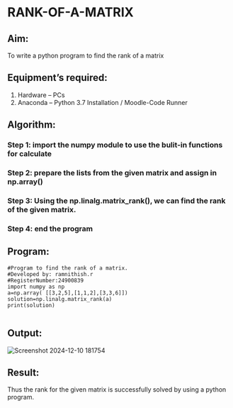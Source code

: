 # RANK-OF-A-MATRIX
## Aim:
To write a python program to find the rank of a matrix
## Equipment’s required:
1. 	Hardware – PCs
2. 	Anaconda – Python 3.7 Installation / Moodle-Code Runner
## Algorithm:
### Step 1: import the numpy module to use the bulit-in functions for calculate
### Step 2: prepare the lists from the given matrix and assign in np.array()
### Step 3: Using the np.linalg.matrix_rank(), we can find the rank of the given matrix.
### Step 4: end the program
## Program:
```
#Program to find the rank of a matrix.
#Developed by: ramnithish.r
#RegisterNumber:24900839
import numpy as np
a=np.array( [[3,2,5],[1,1,2],[3,3,6]])
solution=np.linalg.matrix_rank(a)
print(solution)
 
```
## Output:
![Screenshot 2024-12-10 181754](https://github.com/user-attachments/assets/559da634-4830-406c-8d4b-c3f0df0e01ae)


## Result:
Thus the rank for the given matrix is successfully solved by  using a python program.

